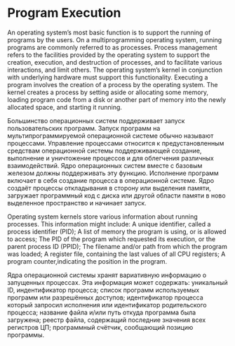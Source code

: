 # Program Execution

An operating system’s most basic function is to support the running of programs by the users. On a multiprogramming operating system, running programs are commonly referred to as processes. Process management refers to the facilities provided by the operating system to support the creation, execution, and destruction of processes, and to facilitate various interactions, and limit others. The operating system’s kernel in conjunction with underlying hardware must support this functionality. Executing a program involves the creation of a process by the operating system. The kernel creates a process by setting aside or allocating some memory, loading program code from a disk or another part of memory into the newly allocated space, and starting it running.

Большинство операционных систем поддерживает запуск пользовательских программ. Запуск программ на мультипрограммируемой операционной системе обычно называют процессами. Управление процессами относится к предустановленным средствам операционной системы поддерживающей создание, выполнение и уничтожение процессов и для облегчения различных взаимодействий. Ядро операционных систем вместе с базовым железом должны поддерживать эту функцию. Исполнение программ включает в себя создание процесса в операционной системе. Ядро создаёт процессы откладывания в сторону или выделения памяти, загружает программный код с диска или другой области памяти в ново выделенное пространство и начинает запуск.  

Operating system kernels store various information about running processes. This information might include: A unique identifier, called a process identifier (PID); A list of memory the program is using, or is allowed to access; The PID of the program which requested its execution, or the parent process ID (PPID); The filename and/or path from which the program was loaded; A register file, containing the last values of all CPU registers; A program counter,indicating the position in the program.

Ядра операционной системы хранят вариативную информацию о запущенных процессах. Эта информация может содержать: уникальный ID, индентификатор процесса; список программ используемых программ или разрешённых доступов; идентификатор процесса который запросил исполнения или идентификатор родительского процесса; название файла и/или путь откуда программа была загружена; реестр файла, содержащий последние значения всех регистров ЦП; программный счётчик, сообщающий позицию программы.
